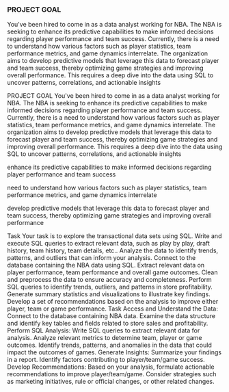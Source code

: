 ### PROJECT GOAL 

You've been hired to come in as a data analyst working for NBA. The NBA is seeking to enhance its predictive capabilities to make informed decisions regarding player performance and team success. Currently, there is a need to understand how various factors such as player statistics, team performance metrics, and game dynamics interrelate. The organization aims to develop predictive models that leverage this data to forecast player and team success, thereby optimizing game strategies and improving overall performance. This requires a deep dive into the data using SQL to uncover patterns, 
correlations, and actionable insights

PROJECT GOAL
You've been hired to come in as a data analyst working for NBA. The NBA is seeking to enhance its predictive capabilities to make informed decisions regarding player performance and team success. Currently, there is a need to understand how various factors such as player statistics, team performance metrics, and game dynamics interrelate. The organization aims to develop predictive models that leverage this data to forecast player and team success, thereby optimizing game strategies and improving overall performance. This requires a deep dive into the data using SQL to uncover patterns, correlations, and actionable insights

enhance its predictive capabilities to make informed decisions regarding player performance and team success

need to understand how various factors such as player statistics, team performance metrics, and game dynamics interrelate

develop predictive models that leverage this data to forecast player and team success, thereby optimizing game strategies and improving overall performance

Task
Your task is to explore the transactional data sets using SQL.
Write and execute SQL queries to extract relevant data, such as play by play, draft history, team history, team details, etc.. Analyze the data to identify trends, patterns, and outliers that can inform your analysis.
Connect to the database containing the NBA data using SQL.
Extract relevant data on player performance, team performance and overall game outcomes.
Clean and preprocess the data to ensure accuracy and completeness.
Perform SQL queries to identify trends, outliers, and patterns in store profitability.
Generate summary statistics and visualizations to illustrate key findings.
Develop a set of recommendations based on the analysis to improve either player, team or game performance.
Task
Access and Understand the Data:
Connect to the database containing NBA data.
Examine the data structure and identify key tables and fields related to store sales and profitability.
Perform SQL Analysis:
Write SQL queries to extract relevant data for analysis.
Analyze relevant metrics to determine team, player or game outcomes.
Identify trends, patterns, and anomalies in the data that could impact the outcomes of games.
Generate Insights:
Summarize your findings in a report.
Identify factors contributing to player/team/game success.
Develop Recommendations:
Based on your analysis, formulate actionable recommendations to improve player/team/game.
Consider strategies such as marketing initiatives, rule or official changes, or other related changes.
